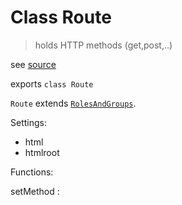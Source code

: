 
# Class Route

> holds HTTP methods (get,post,..)

see [source](../../../../src/server/classes/base/route.mjs)

exports `class Route`  

`Route` extends [`RolesAndGroups`](./rolesandgroups.md).

Settings:

* html
* htmlroot

Functions:

setMethod :
